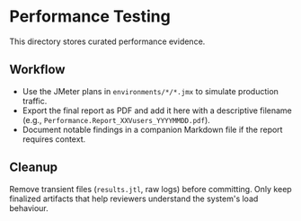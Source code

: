 # Performance Testing

This directory stores curated performance evidence.

## Workflow
- Use the JMeter plans in `environments/*/*.jmx` to simulate production traffic.
- Export the final report as PDF and add it here with a descriptive filename (e.g., `Performance.Report_XXVusers_YYYYMMDD.pdf`).
- Document notable findings in a companion Markdown file if the report requires context.

## Cleanup
Remove transient files (`results.jtl`, raw logs) before committing. Only keep finalized artifacts that help reviewers understand the system's load behaviour.
